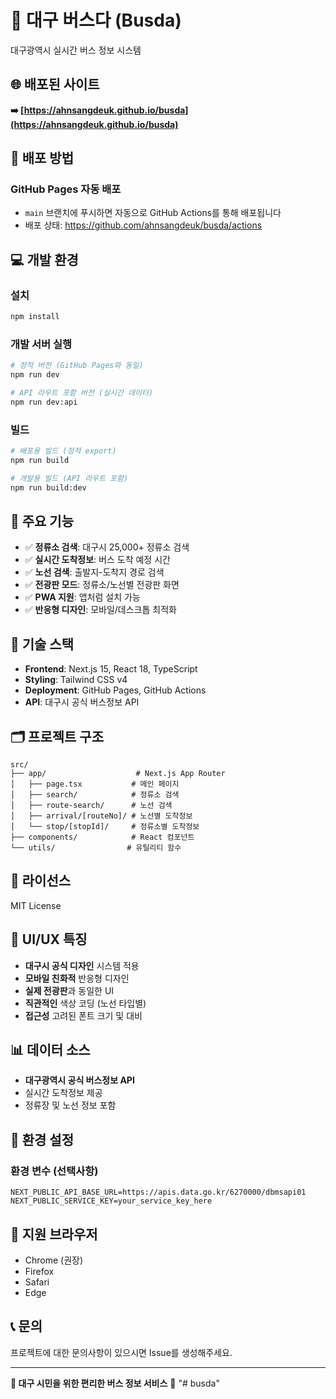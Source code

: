 # 🚌 대구 버스다 (Busda)

대구광역시 실시간 버스 정보 시스템

## 🌐 배포된 사이트

**➡️ [https://ahnsangdeuk.github.io/busda](https://ahnsangdeuk.github.io/busda)**

## 🚀 배포 방법

### GitHub Pages 자동 배포
- `main` 브랜치에 푸시하면 자동으로 GitHub Actions를 통해 배포됩니다
- 배포 상태: https://github.com/ahnsangdeuk/busda/actions

## 💻 개발 환경

### 설치
```bash
npm install
```

### 개발 서버 실행
```bash
# 정적 버전 (GitHub Pages와 동일)
npm run dev

# API 라우트 포함 버전 (실시간 데이터)
npm run dev:api
```

### 빌드
```bash
# 배포용 빌드 (정적 export)
npm run build

# 개발용 빌드 (API 라우트 포함)
npm run build:dev
```

## 🔧 주요 기능

- ✅ **정류소 검색**: 대구시 25,000+ 정류소 검색
- ✅ **실시간 도착정보**: 버스 도착 예정 시간
- ✅ **노선 검색**: 출발지-도착지 경로 검색
- ✅ **전광판 모드**: 정류소/노선별 전광판 화면
- ✅ **PWA 지원**: 앱처럼 설치 가능
- ✅ **반응형 디자인**: 모바일/데스크톱 최적화

## 📱 기술 스택

- **Frontend**: Next.js 15, React 18, TypeScript
- **Styling**: Tailwind CSS v4
- **Deployment**: GitHub Pages, GitHub Actions
- **API**: 대구시 공식 버스정보 API

## 🗂️ 프로젝트 구조

```
src/
├── app/                    # Next.js App Router
│   ├── page.tsx           # 메인 페이지
│   ├── search/            # 정류소 검색
│   ├── route-search/      # 노선 검색
│   ├── arrival/[routeNo]/ # 노선별 도착정보
│   └── stop/[stopId]/     # 정류소별 도착정보
├── components/            # React 컴포넌트
└── utils/                # 유틸리티 함수
```

## 📄 라이선스

MIT License

## 🎨 UI/UX 특징

- **대구시 공식 디자인** 시스템 적용
- **모바일 친화적** 반응형 디자인
- **실제 전광판**과 동일한 UI
- **직관적인** 색상 코딩 (노선 타입별)
- **접근성** 고려된 폰트 크기 및 대비

## 📊 데이터 소스

- **대구광역시 공식 버스정보 API**
- 실시간 도착정보 제공
- 정류장 및 노선 정보 포함

## 🔧 환경 설정

### 환경 변수 (선택사항)
```env
NEXT_PUBLIC_API_BASE_URL=https://apis.data.go.kr/6270000/dbmsapi01
NEXT_PUBLIC_SERVICE_KEY=your_service_key_here
```

## 📱 지원 브라우저

- Chrome (권장)
- Firefox
- Safari
- Edge

## 📞 문의

프로젝트에 대한 문의사항이 있으시면 Issue를 생성해주세요.

---

**🚌 대구 시민을 위한 편리한 버스 정보 서비스** 🌟
"# busda"  
